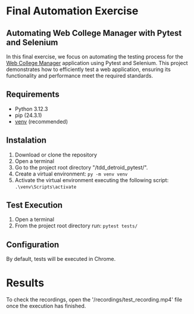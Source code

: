 # Final Automation Exercise


## Automating Web College Manager with Pytest and Selenium

In this final exercise, we focus on automating the testing process for the [Web College Manager](<https://tdd-detroid.onrender.com/>) application using Pytest and Selenium. This project demonstrates how to efficiently test a web application, ensuring its functionality and performance meet the required standards.

## Requirements

* Python 3.12.3
* pip (24.3.1)
* [venv](<https://packaging.python.org/guides/installing-using-pip-and-virtual-environments/>) (recommended)

## Instalation

1. Download or clone the repository 
2. Open a terminal
3. Go to the project root directory "/tdd_detroid_pytest/".
4. Create a virtual environment: `py -m venv venv`
5. Activate the virtual environment executing the following script: `.\venv\Scripts\activate`

## Test Execution

1. Open a terminal
2. From the project root directory run: `pytest tests/`

## Configuration

By default, tests will be executed in Chrome.

# Results

To check the recordings, open the '/recordings/test_recording.mp4' file once the execution has finished.
